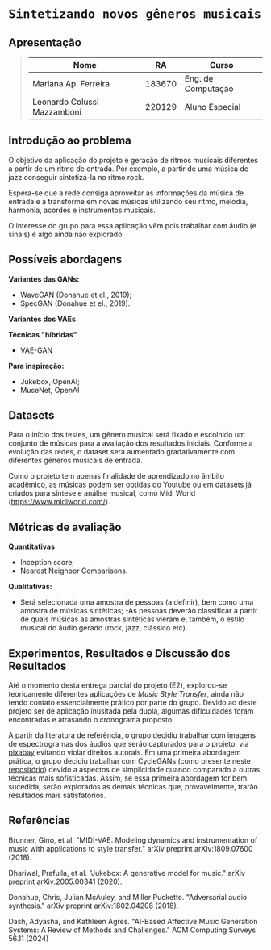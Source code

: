 # `Sintetizando novos gêneros musicais`

## Apresentação

 
> |Nome  | RA | Curso|
> |--|--|--|
> | Mariana Ap. Ferreira| 183670 | Eng. de Computação|
> | Leonardo Colussi Mazzamboni| 220129 | Aluno Especial|




## Introdução ao problema

O objetivo da aplicação do projeto é geração de ritmos musicais diferentes a partir de um ritmo de entrada. Por exemplo, a partir de uma música de jazz conseguir sintetizá-la no ritmo rock.

Espera-se que a rede consiga aproveitar as informações da música de entrada e a transforme em novas músicas utilizando seu ritmo, melodia, harmonia, acordes e instrumentos musicais.

O interesse do grupo para essa aplicação vêm pois trabalhar com áudio (e sinais) é algo ainda não explorado.

## Possíveis abordagens

**Variantes das GANs:**
- WaveGAN (Donahue et el., 2019);
- SpecGAN (Donahue et el., 2019).

**Variantes dos VAEs**

**Técnicas "híbridas"**
- VAE-GAN

**Para inspiração:**
- Jukebox, OpenAI;
- MuseNet, OpenAI

## Datasets

Para o início dos testes, um gênero musical será fixado e escolhido um conjunto de músicas para a avaliação dos resultados iniciais.
Conforme a evolução das redes, o dataset será aumentado gradativamente com diferentes gêneros musicais de entrada.

Como o projeto tem apenas finalidade de aprendizado no âmbito acadêmico, as músicas podem ser obtidas do Youtube ou em datasets já criados para síntese e análise musical, como Midi World (https://www.midiworld.com/).

## Métricas de avaliação

**Quantitativas**
- Inception score;
- Nearest Neighbor Comparisons.

**Qualitativas:**
- Será selecionada uma amostra de pessoas (a definir), bem como uma amostra de músicas sintéticas;
-As pessoas deverão classificar a partir de quais músicas as amostras sintéticas vieram e, também, o estilo musical do áudio gerado (rock, jazz, clássico etc).



## Experimentos, Resultados e Discussão dos Resultados

Até o momento desta entrega parcial do projeto (E2), explorou-se teoricamente diferentes aplicações de *Music Style Transfer*, ainda não tendo contato essencialmente prático por parte do grupo. Devido ao deste projeto ser de aplicação inusitada pela dupla, algumas dificuldades foram encontradas e atrasando o cronograma proposto.

A partir da literatura de referência, o grupo decidiu trabalhar com imagens de espectrogramas dos áudios que serão capturados para o projeto, via [pixabay](https://pixabay.com/music/search/music/) evitando violar direitos autorais. Em uma primeira abordagem prática, o grupo decidiu trabalhar com CycleGANs (como presente neste [repositório](https://github.com/moslehi/deep-learning-music-style-transfer)) devido a aspectos de simplicidade quando comparado a outras técnicas mais sofisticadas.
Assim, se essa primeira abordagem for bem sucedida, serão explorados as demais técnicas que, provavelmente, trarão resultados mais satisfatórios.


## Referências

Brunner, Gino, et al. "MIDI-VAE: Modeling dynamics and instrumentation of music with applications to style transfer." arXiv preprint arXiv:1809.07600 (2018).

Dhariwal, Prafulla, et al. "Jukebox: A generative model for music." arXiv preprint arXiv:2005.00341 (2020).

Donahue, Chris, Julian McAuley, and Miller Puckette. "Adversarial audio synthesis." arXiv preprint arXiv:1802.04208 (2018).

Dash, Adyasha, and Kathleen Agres. "AI-Based Affective Music Generation Systems: A Review of Methods and Challenges." ACM Computing Surveys 56.11 (2024)


